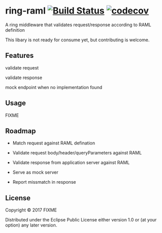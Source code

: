 # ring-raml [![Build Status](https://travis-ci.org/zacyang/ring-raml.svg?branch=master)](https://travis-ci.org/zacyang/ring-raml)  [![codecov](https://codecov.io/gh/zacyang/ring-raml/branch/master/graph/badge.svg)](https://codecov.io/gh/zacyang/ring-raml)

A ring middleware that validates request/response according to RAML definition

This libary is not ready for consume yet, but contributing is welcome.

## Features

validate request

validate response

mock endpoint when no implementation found

## Usage

FIXME

## Roadmap

- Match request against RAML defination

- Validate request body/header/queryParameters against RAML

- Validate response from application server against RAML

- Serve as mock server

- Report missmatch in response

## License

Copyright © 2017 FIXME

Distributed under the Eclipse Public License either version 1.0 or (at
your option) any later version.
